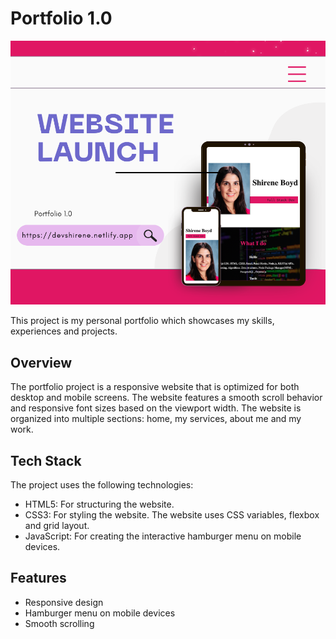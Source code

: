 # Portfolio 1.0

![Portfolio Image](img/Portfolio1.0.png)

This project is my personal portfolio which showcases my skills, experiences and projects.

## Overview

The portfolio project is a responsive website that is optimized for both desktop and mobile screens. The website features a smooth scroll behavior and responsive font sizes based on the viewport width. The website is organized into multiple sections: home, my services, about me and my work.

## Tech Stack

The project uses the following technologies:

- HTML5: For structuring the website.
- CSS3: For styling the website. The website uses CSS variables, flexbox and grid layout.
- JavaScript: For creating the interactive hamburger menu on mobile devices.

## Features

- Responsive design
- Hamburger menu on mobile devices
- Smooth scrolling

